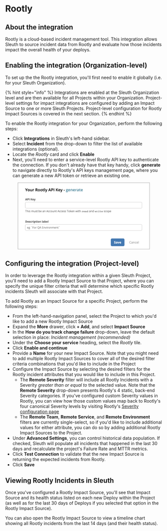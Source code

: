 # Rootly

## About the integration

Rootly is a cloud-based incident management tool. This integration allows Sleuth to source incident data from Rootly and evaluate how those incidents impact the overall health of your deploys.

## Enabling the integration (Organization-level)

To set up the the Rootly integration, you'll first need to enable it globally (i.e. for your Sleuth Organization).&#x20;

{% hint style="info" %}
Integrations are enabled at the Sleuth Organization level and are then available for all Projects within your Organization. Project-level settings for impact integrations are configured by adding an Impact Source to one or more Sleuth Projects. Project-level configuration for Rootly Impact Sources is covered in the next section.
{% endhint %}

To enable the Rootly integration for your Organization, perform the following steps:

* Click **Integrations** in Sleuth's left-hand sidebar.
* Select **Incident** from the drop-down to filter the list of available integrations (optional).
* Locate the _Rootly_ card and click **Enable**
* Next, you'll need to enter a service-level Rootly API key to authenticate the connection. If you don't already have that key handy, click **generate** to navigate directly to Rootly's API keys management page, where you can generate a new API token or retrieve an existing one.

<figure><img src="../../../.gitbook/assets/image (6) (3).png" alt=""><figcaption></figcaption></figure>

## Configuring the integration (Project-level)

In order to leverage the Rootly integration within a given Sleuth Project, you'll need to add a Rootly Impact Source to that Project, where you can specify the unique filter criteria that will determine which specific Rootly incidents Sleuth will associate with that Project.&#x20;

To add Rootly as an Impact Source for a specific Project, perform the following steps:

* From the left-hand-navigation panel, select the Project to which you'd like to add a new Rootly Impact Source
* Expand the **More** drawer, click **+ Add**, and select **Impact Source**
* In the **How do you track change failure** drop-down, leave the default selection in place:  _Incident management (recommended)_
* Under the **Choose your service** heading, select the _Rootly_ tile.&#x20;
* Click **Enable and continue**
* Provide a **Name** for your new Impact Source. Note that you might need to add multiple Rootly Impact Sources to cover all of the desired filter criteria combinations that you'd like to include in the Project
* Configure the Impact Source by selecting the desired filters for the Rootly incident attributes that you would like to include in this Project.&#x20;
  * The **Remote Severity** filter will include all Rootly Incidents with a Severity _greater than or equal to_ the selected value. Note that the **Remote Severity** drop-down presents Rootly's 4 static, back-end Severity categories. If you've configured custom Severity values in Rootly, you can view how those custom values map back to Rootly's four canonical Severity levels by visiting Rootly's [Severity configuration page](https://rootly.com/account/severities)&#x20;
  * The **Remote Team**, **Remote Service**, and **Remote Environment** filters are currently single-select, so if you'd like to include additional values for either attribute, you can do so by adding additional Rootly Impact Sources to the Project.
* Under **Advanced Settings**, you can control historical data population. If checked, Sleuth will populate all incidents that happened in the last 30 days and recalculate the project's Failure Rate and MTTR metrics.
* Click **Test Connection** to validate that the new Impact Source is returning the expected incidents from Rootly.
* Click **Save**

## Viewing Rootly Incidents in Sleuth

Once you've configured a Rootly Impact Source, you'll see that Impact Source and its health status listed on each new Deploy within the Project (as well as for the last 30 days of Deploys if you selected that option in the Rootly Impact Source).

You can also open the Rootly Impact Source to view a timeline chart showing all Rootly incidents from the last 14 days (and their health status).
